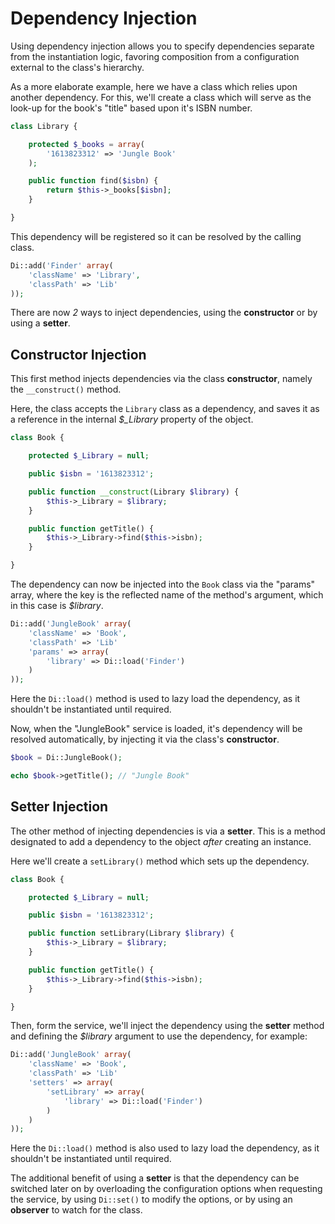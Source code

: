 Dependency Injection
====================

Using dependency injection allows you to specify dependencies separate from the instantiation logic, favoring composition from a configuration external to the class's hierarchy.

As a more elaborate example, here we have a class which relies upon another dependency. For this, we'll create a class which will serve as the look-up for the book's "title" based upon it's ISBN number.

```php
class Library {

	protected $_books = array(
		'1613823312' => 'Jungle Book'
	);

	public function find($isbn) {
		return $this->_books[$isbn];
	}

}
```

This dependency will be registered so it can be resolved by the calling class.

```php
Di::add('Finder' array(
	'className' => 'Library',
	'classPath' => 'Lib'
));
```

There are now *2* ways to inject dependencies, using the **constructor** or by using a **setter**.

Constructor Injection
---------------------

This first method injects dependencies via the class **constructor**, namely the ```__construct()``` method.

Here, the class accepts the ```Library``` class as a dependency, and saves it as a reference in the internal *$_Library* property of the object.

```php
class Book {

	protected $_Library = null;

	public $isbn = '1613823312';

	public function __construct(Library $library) {
		$this->_Library = $library;
	}

	public function getTitle() {
		$this->_Library->find($this->isbn);
	}

}
```

The dependency can now be injected into the ```Book``` class via the "params" array, where the key is the reflected name of the method's argument, which in this case is *$library*.

```php
Di::add('JungleBook' array(
	'className' => 'Book',
	'classPath' => 'Lib'
	'params' => array(
		'library' => Di::load('Finder')
	)
));
```

Here the ```Di::load()``` method is used to lazy load the dependency, as it shouldn't be instantiated until required.

Now, when the "JungleBook" service is loaded, it's dependency will be resolved automatically, by injecting it via the class's **constructor**.

```php
$book = Di::JungleBook();

echo $book->getTitle(); // "Jungle Book"
```

Setter Injection
----------------

The other method of injecting dependencies is via a **setter**. This is a method designated to add a dependency to the object *after* creating an instance.

Here we'll create a ```setLibrary()``` method which sets up the dependency.

```php
class Book {

	protected $_Library = null;

	public $isbn = '1613823312';

	public function setLibrary(Library $library) {
		$this->_Library = $library;
	}

	public function getTitle() {
		$this->_Library->find($this->isbn);
	}

}
```

Then, form the service, we'll inject the dependency using the **setter** method and defining the *$library* argument to use the dependency, for example:

```php
Di::add('JungleBook' array(
	'className' => 'Book',
	'classPath' => 'Lib'
	'setters' => array(
		'setLibrary' => array(
			'library' => Di::load('Finder')
		)
	)
));
```

Here the ```Di::load()``` method is also used to lazy load the dependency, as it shouldn't be instantiated until required.

The additional benefit of using a **setter** is that the dependency can be switched later on by overloading the configuration options when requesting the service, by using ```Di::set()``` to modify the options, or by using an **observer** to watch for the class.

